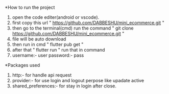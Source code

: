 *How to run the project
1. open the code editer(android or vscode).
2. first copy this url " https://github.com/DABBESHU/mini_ecommerce.git "
3. then go to the terminal(cmd) run the command " git clone https://github.com/DABBESHU/mini_ecommerce.git "
4. file will be auto download
5. then run in cmd " flutter pub get "
6. after that " flutter run " run that in command
7. username:- user password:- pass

*Packages used
1. http:- for handle api request
2. provider:- for use login and logout perpose like upadate active
3. shared_preferences:- for stay in login after close.
